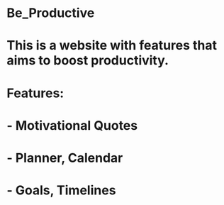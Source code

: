 # Be_Productive

# This is a website with features that aims to boost productivity.
# Features:
# - Motivational Quotes
# - Planner, Calendar
# - Goals, Timelines

